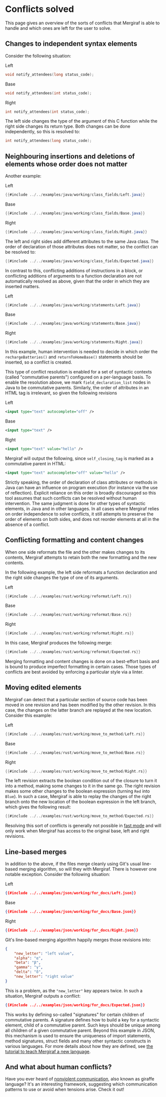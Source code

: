 # Conflicts solved

This page gives an overview of the sorts of conflicts that Mergiraf is able to handle and which ones are left for the user to solve.

## Changes to independent syntax elements

Consider the following situation:
<div class="conflict">
<div class="left">
<div class="rev">Left</div>

```c
void notify_attendees(long status_code);
```

</div>
<div class="base">
<div class="rev">Base</div>

```c
void notify_attendees(int status_code);
```

</div>
<div class="right">
<div class="rev">Right</div>

```c
int notify_attendees(int status_code);
```

</div>
</div>

The left side changes the type of the argument of this C function while the right side changes its return type.
Both changes can be done independently, so this is resolved to:
```c
int notify_attendees(long status_code);
```

## Neighbouring insertions and deletions of elements whose order does not matter

Another example:

<div class="conflict">
<div class="left">
<div class="rev">Left</div>

```java
{{#include ../../examples/java/working/class_fields/Left.java}}
```

</div>
<div class="base">
<div class="rev">Base</div>

```java
{{#include ../../examples/java/working/class_fields/Base.java}}
```

</div>
<div class="right">
<div class="rev">Right</div>

```java
{{#include ../../examples/java/working/class_fields/Right.java}}
```

</div>
</div>

The left and right sides add different attributes to the same Java class. The order of declaration of those attributes does not matter, so the conflict can be resolved to:
```java
{{#include ../../examples/java/working/class_fields/Expected.java}}
```

In contrast to this, conflicting additions of instructions in a block, or conflicting additions of arguments to a function declaration are not automatically resolved as above, given that the order in which they are inserted matters.
<div class="conflict">
<div class="left">
<div class="rev">Left</div>

```java
{{#include ../../examples/java/working/statements/Left.java}}
```

</div>
<div class="base">
<div class="rev">Base</div>

```java
{{#include ../../examples/java/working/statements/Base.java}}
```

</div>
<div class="right">
<div class="rev">Right</div>

```java
{{#include ../../examples/java/working/statements/Right.java}}
```

</div>
</div>

In this example, human intervention is needed to decide in which order the `rechargeBatteries()` and `returnToHomeBase()` statements should be inserted, so a conflict is created.

This type of conflict resolution is enabled for a set of syntactic contexts (called "commutative parents") configured on a per-language basis. To enable the resolution above, we mark `field_declaration_list` nodes in Java to be commutative parents. Similarly, the order of attributes in an HTML tag is irrelevant, so given the following revisions

<div class="conflict">
<div class="left">
<div class="rev">Left</div>

```xml
<input type="text" autocomplete="off" />
```

</div>
<div class="base">
<div class="rev">Base</div>

```xml
<input type="text" />
```

</div>
<div class="base">
<div class="rev">Right</div>

```xml
<input type="text" value="hello" />
```

</div>
</div>

Mergiraf will output the following, since `self_closing_tag` is marked as a commutative parent in HTML:
```xml
<input type="text" autocomplete="off" value="hello" />
```

<div class="warning">
Strictly speaking, the order of declaration of class attributes or methods in Java can have an influence on program execution (for instance via the use of reflection). Explicit reliance on this order is broadly discouraged so this tool assumes that such conflicts can be resolved without human intervention. The same judgment is done for other types of syntactic elements, in Java and in other languages. In all cases where Mergiraf relies on order independence to solve conflicts, it still attempts to preserve the order of elements on both sides, and does not reorder elements at all in the absence of a conflict.
</div>


## Conflicting formatting and content changes

When one side reformats the file and the other makes changes to its contents, Mergiraf attempts to retain both the new formatting and the new contents.

In the following example, the left side reformats a function declaration and the right side changes the type of one of its arguments.
<div class="conflict">
<div class="left">
<div class="rev">Left</div>

```rust
{{#include ../../examples/rust/working/reformat/Left.rs}}
```

</div>
<div class="base">
<div class="rev">Base</div>

```rust
{{#include ../../examples/rust/working/reformat/Base.rs}}
```

</div>
<div class="right">
<div class="rev">Right</div>

```rust
{{#include ../../examples/rust/working/reformat/Right.rs}}
```

</div>
</div>

In this case, Mergiraf produces the following merge:
```rust
{{#include ../../examples/rust/working/reformat/Expected.rs}}
```

<div class="warning">
Merging formatting and content changes is done on a best-effort basis and is bound to produce imperfect formatting
in certain cases. Those types of conflicts are best avoided by enforcing a particular style via a linter.
</div>

## Moving edited elements

Mergiraf can detect that a particular section of source code has been moved in one revision and has been modified by the other revision.
In this case, the changes on the latter branch are replayed at the new location. Consider this example:
<div class="conflict">
<div class="left">
<div class="rev">Left</div>

```rust
{{#include ../../examples/rust/working/move_to_method/Left.rs}}
```

</div>
<div class="base">
<div class="rev">Base</div>

```rust
{{#include ../../examples/rust/working/move_to_method/Base.rs}}
```

</div>
<div class="right">
<div class="rev">Right</div>

```rust
{{#include ../../examples/rust/working/move_to_method/Right.rs}}
```

</div>
</div>

The left revision extracts the boolean condition out of the closure to turn it into a method, making some changes to it in the same go.
The right revision makes some other changes to the boolean expression (turning `Red` into `Blue`).
In such a case, Mergiraf is able to replay the changes of the right branch onto the new location of the boolean expression in the left branch,
which gives the following result:

```rust
{{#include ../../examples/rust/working/move_to_method/Expected.rs}}
```

<div class="warning">

Resolving this sort of conflicts is generally not possible in [fast mode](./architecture.md#fast-mode) and will only work when Mergiraf has access to the original base, left and right revisions.

</div>

## Line-based merges

In addition to the above, if the files merge cleanly using Git's usual line-based merging algorithm, so will they with Mergiraf.
There is however one notable exception. Consider the following situation:

<div class="conflict">
<div class="left">
<div class="rev">Left</div>

```json
{{#include ../../examples/json/working/for_docs/Left.json}}
```

</div>
<div class="base">
<div class="rev">Base</div>

```json
{{#include ../../examples/json/working/for_docs/Base.json}}
```

</div>
<div class="right">
<div class="rev">Right</div>

```json
{{#include ../../examples/json/working/for_docs/Right.json}}
```

</div>
</div>

Git's line-based merging algorithm happily merges those revisions into:

```json
{
    "new_letter": "left value",
    "alpha": "α",
    "beta": "β",
    "gamma": "γ",
    "delta": "δ",
    "new_letter": "right value"
}
```

This is a problem, as the `"new_letter"` key appears twice. In such a situation, Mergiraf outputs a conflict:

```json
{{#include ../../examples/json/working/for_docs/Expected.json}}
```

This works by defining so-called "signatures" for certain children of commutative parents. A signature defines how to build a key for a syntactic element, child of a commutative parent.
Such keys should be unique among all children of a given commutative parent. Beyond this example in JSON, this mechanism is used to ensure the uniqueness of import statements, method signatures, struct fields and many other syntactic constructs in various
languages. For more details about how they are defined, see [the tutorial to teach Mergiraf a new language](./adding-a-language.md#add-signatures).

## And what about human conflicts?

Have you ever heard of [nonviolent communication](https://en.wikipedia.org/wiki/Nonviolent_Communication), also known as giraffe language? It's an interesting framework, suggesting which communication patterns to use or avoid when tensions arise. Check it out!
